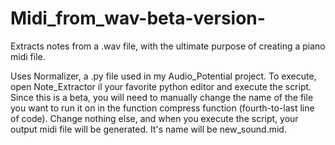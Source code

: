 # Midi_from_wav-beta-version-
Extracts notes from a .wav file, with the ultimate purpose of creating a piano midi file.

Uses Normalizer, a .py file used in my Audio_Potential project.
To execute, open Note_Extractor il your favorite python editor and execute the script.
Since this is a beta, you will need to manually change the name of the file you want to run it on in the function compress function (fourth-to-last line of code).
Change nothing else, and when you execute the script, your output midi file will be generated. It's name will be new_sound.mid.
